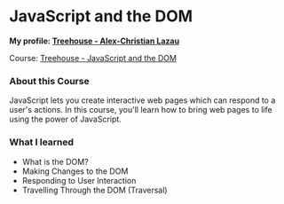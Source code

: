 # JavaScript and the DOM

**My profile: [Treehouse - Alex-Christian Lazau](https://teamtreehouse.com/alexchristianlazau)**

Course: [Treehouse - JavaScript and the DOM](https://teamtreehouse.com/library/javascript-and-the-dom-2)

### About this Course

JavaScript lets you create interactive web pages which can respond to a user's actions. In this course, you'll learn how to bring web pages to life using the power of JavaScript.

### What I learned

- What is the DOM?
- Making Changes to the DOM
- Responding to User Interaction
- Travelling Through the DOM (Traversal)
